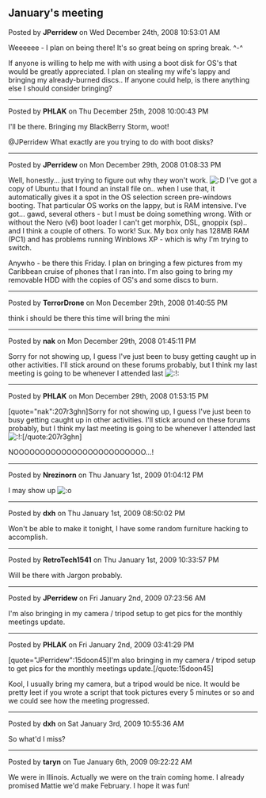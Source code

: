 ## January's meeting
Posted by **JPerridew** on Wed December 24th, 2008 10:53:01 AM

Weeeeee - I plan on being there!  It's so great being on spring break. ^-^

If anyone is willing to help me with with using a boot disk for OS's that would be greatly appreciated.  I plan on stealing my wife's lappy and bringing my already-burned discs..  If anyone could help, is there anything else I should consider bringing?

--------------------------------------------------------------------------------

Posted by **PHLAK** on Thu December 25th, 2008 10:00:43 PM

I'll be there.  Bringing my BlackBerry Storm, woot!

@JPerridew What exactly are you trying to do with boot disks?

--------------------------------------------------------------------------------

Posted by **JPerridew** on Mon December 29th, 2008 01:08:33 PM

Well, honestly... just trying to figure out why they won't work.  <!-- s:D --><img src="{SMILIES_PATH}/icon_e_biggrin.gif" alt=":D" title="Very Happy" /><!-- s:D --> 
I've got a copy of Ubuntu that I found an install file on.. when I use that, it automatically gives it a spot in the OS selection screen pre-windows booting.  That particular OS works on the lappy, but is RAM intensive.
I've got... gawd, several others - but I must be doing something wrong.  With or without the Nero (v6) boot loader I can't get morphix, DSL, gnoppix (sp).. and I think a couple of others.  To work! Sux.  My box only has 128MB RAM (PC1) and has problems running Winblows XP - which is why I'm trying to switch.


Anywho - be there this Friday.  I plan on bringing a few pictures from my Caribbean cruise of phones that I ran into.  I'm also going to bring my removable HDD with the copies of OS's and some discs to burn.

--------------------------------------------------------------------------------

Posted by **TerrorDrone** on Mon December 29th, 2008 01:40:55 PM

think i should be there this time will bring the mini

--------------------------------------------------------------------------------

Posted by **nak** on Mon December 29th, 2008 01:45:11 PM

Sorry for not showing up, I guess I've just been to busy getting caught up in other activities.  I'll stick around on these forums probably, but I think my last meeting is going to be whenever I attended last  <!-- s:!: --><img src="{SMILIES_PATH}/icon_exclaim.gif" alt=":!:" title="Exclamation" /><!-- s:!: -->

--------------------------------------------------------------------------------

Posted by **PHLAK** on Mon December 29th, 2008 01:53:15 PM

[quote=&quot;nak&quot;:207r3ghn]Sorry for not showing up, I guess I've just been to busy getting caught up in other activities.  I'll stick around on these forums probably, but I think my last meeting is going to be whenever I attended last  <!-- s:!: --><img src="{SMILIES_PATH}/icon_exclaim.gif" alt=":!:" title="Exclamation" /><!-- s:!: -->[/quote:207r3ghn]

NOOOOOOOOOOOOOOOOOOOOOOOOO...!

--------------------------------------------------------------------------------

Posted by **Nrezinorn** on Thu January 1st, 2009 01:04:12 PM

I may show up  <!-- s:o --><img src="{SMILIES_PATH}/icon_e_surprised.gif" alt=":o" title="Surprised" /><!-- s:o -->

--------------------------------------------------------------------------------

Posted by **dxh** on Thu January 1st, 2009 08:50:02 PM

Won't be able to make it tonight, I have some random furniture hacking to accomplish.

--------------------------------------------------------------------------------

Posted by **RetroTech1541** on Thu January 1st, 2009 10:33:57 PM

Will be there with Jargon probably.

--------------------------------------------------------------------------------

Posted by **JPerridew** on Fri January 2nd, 2009 07:23:56 AM

I'm also bringing in my camera / tripod setup to get pics for the monthly meetings update.

--------------------------------------------------------------------------------

Posted by **PHLAK** on Fri January 2nd, 2009 03:41:29 PM

[quote=&quot;JPerridew&quot;:15doon45]I'm also bringing in my camera / tripod setup to get pics for the monthly meetings update.[/quote:15doon45]

Kool, I usually bring my camera, but a tripod would be nice.  It would be pretty leet if you wrote a script that took pictures every 5 minutes or so and we could see how the meeting progressed.

--------------------------------------------------------------------------------

Posted by **dxh** on Sat January 3rd, 2009 10:55:36 AM

So what'd I miss?

--------------------------------------------------------------------------------

Posted by **taryn** on Tue January 6th, 2009 09:22:22 AM

We were in Illinois. Actually we were on the train coming home. I already promised Mattie we'd make February. I hope it was fun!
